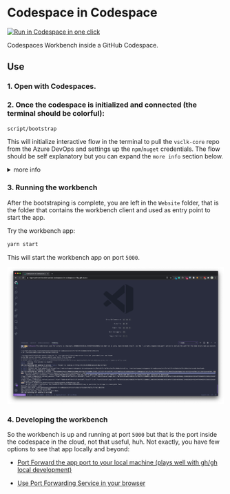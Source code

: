 # Codespace in Codespace

[<img title="Run in Codespace in one click" src="https://cdn.jsdelivr.net/gh/bookish-potato/codespaces-in-codespaces@f097ccddfc401ab6b09d233dc47c3efa3f9513f6/images/badge.svg">](https://github.com/features/codespaces)

Codespaces Workbench inside a GitHub Codespace.

## Use

### 1. Open with Codespaces.

### 2. Once the codespace is initialized and connected (the terminal should be colorful):

```bash
script/bootstrap
```

This will initialize interactive flow in the terminal to pull the `vsclk-core` repo from the Azure DevOps and
settings up the `npm`/`nuget` credentials. The flow should be self explanatory but you can expand the `more info` section below.

<details>
    <summary>more info</summary>

- On the first step it will ask for your AzureDevOps alias:

![username bash prompt](./images/docs/bootsrap-username-bash-prompt.png)

Type you `AzureDevOps` alias or `email` and press enter.

- Next, it will ask you for `AzureDevOps` PAT, the token should have `Code [read/write] and Packaging[read]` scopes, paste the token and press `enter`:

![password bash prompt](./images/docs/bootsrap-pat-bash-prompt.png)

- ⛱️ _Relax and enjoy_. The bootstrap script will take it from here. If the credentials have the correct premissions, the script will:

  - pull down the `vsclk-core` repo that hosts the workbench source code
  - set up the `npm` and `nuget` credentials to auth with `AzureDevOps` private module feeds
  - pull down and install all the `npm`/`nuget` dependencies

- After the boostrapping is complete you will see the welcoming message at the end of the finished process:

![](./images/docs/bootsrap-complete-prompt.png)

</details>

### 3. Running the workbench

After the bootstraping is complete, you are left in the `Website` folder, that is the folder that contains the workbench client and used as entry point to start the app.

Try the workbench app:

```bash
yarn start
```

This will start the workbench app on port `5000`.

![App start with yarn start](./images/docs/app-yarn-start-screen.png)

### 4. Developing the workbench

So the workbench is up and running at port `5000` but that is the port
inside the codespace in the cloud, not that useful, huh. Not exactly, you have few options to see that app locally and beyond:

- [Port Forward the app port to your local machine (plays well with gh/gh local development)](https://asdda.com)

- [Use Port Forwarding Service in your browser](https://asdda.com)
